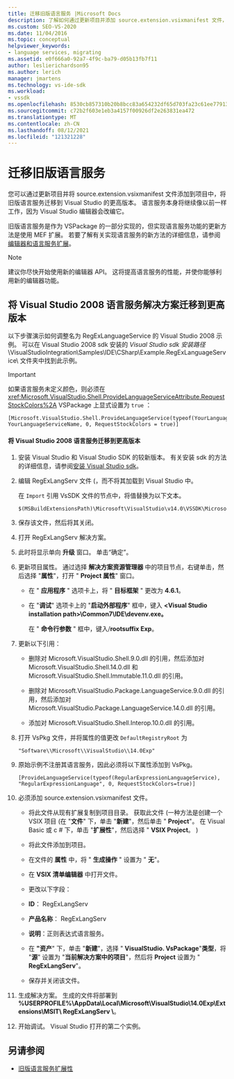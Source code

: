 ```yaml
---
title: 迁移旧版语言服务 |Microsoft Docs
description: 了解如何通过更新项目并添加 source.extension.vsixmanifest 文件，将语言服务更新到最新版本的 Visual Studio。
ms.custom: SEO-VS-2020
ms.date: 11/04/2016
ms.topic: conceptual
helpviewer_keywords:
- language services, migrating
ms.assetid: e0f666a0-92a7-4f9c-ba79-d05b13fb7f11
author: leslierichardson95
ms.author: lerich
manager: jmartens
ms.technology: vs-ide-sdk
ms.workload:
- vssdk
ms.openlocfilehash: 8530cb857310b20b8bcc83a654232df65d703fa23c61ee77913bf25f2f28740f
ms.sourcegitcommit: c72b2f603e1eb3a4157f00926df2e263831ea472
ms.translationtype: MT
ms.contentlocale: zh-CN
ms.lasthandoff: 08/12/2021
ms.locfileid: "121321228"
---
```

# <a name="migrating-a-legacy-language-service"></a>迁移旧版语言服务
您可以通过更新项目并将 source.extension.vsixmanifest 文件添加到项目中，将旧版语言服务迁移到 Visual Studio 的更高版本。 语言服务本身将继续像以前一样工作，因为 Visual Studio 编辑器会改编它。

 旧版语言服务是作为 VSPackage 的一部分实现的，但实现语言服务功能的更新方法是使用 MEF 扩展。 若要了解有关实现语言服务的新方法的详细信息，请参阅 [编辑器和语言服务扩展](../../extensibility/editor-and-language-service-extensions.md)。

> [!NOTE]
> 建议你尽快开始使用新的编辑器 API。 这将提高语言服务的性能，并使你能够利用新的编辑器功能。

## <a name="migrating-a-visual-studio-2008-language-service-solution-to-a-later-version"></a>将 Visual Studio 2008 语言服务解决方案迁移到更高版本
 以下步骤演示如何调整名为 RegExLanguageService 的 Visual Studio 2008 示例。 可以在 Visual Studio 2008 sdk 安装的 *Visual Studio sdk 安装路径*\VisualStudioIntegration\Samples\IDE\CSharp\Example.RegExLanguageService\ 文件夹中找到此示例。

> [!IMPORTANT]
> 如果语言服务未定义颜色，则必须在 <xref:Microsoft.VisualStudio.Shell.ProvideLanguageServiceAttribute.RequestStockColors%2A> VSPackage 上显式设置为 `true` ：

```
[Microsoft.VisualStudio.Shell.ProvideLanguageService(typeof(YourLanguageService), YourLanguageServiceName, 0, RequestStockColors = true)]
```

#### <a name="to-migrate-a-visual-studio-2008-language-service-to-a-later-version"></a>将 Visual Studio 2008 语言服务迁移到更高版本

1. 安装 Visual Studio 和 Visual Studio SDK 的较新版本。 有关安装 sdk 的方法的详细信息，请参阅[安装 Visual Studio sdk](../../extensibility/installing-the-visual-studio-sdk.md)。

2. 编辑 RegExLangServ 文件 (，而不将其加载到 Visual Studio 中。

     在 `Import` 引用 VsSDK 文件的节点中，将值替换为以下文本。

    ```
    $(MSBuildExtensionsPath)\Microsoft\VisualStudio\v14.0\VSSDK\Microsoft.VsSDK.targets
    ```

3. 保存该文件，然后将其关闭。

4. 打开 RegExLangServ 解决方案。

5. 此时将显示单向 **升级** 窗口。 单击“确定”。

6. 更新项目属性。 通过选择 **解决方案资源管理器** 中的项目节点，右键单击，然后选择 "**属性**"，打开 " **Project 属性**" 窗口。

    - 在 " **应用程序** " 选项卡上，将 " **目标框架** " 更改为 **4.6.1**。

    - 在 "**调试**" 选项卡上的 "**启动外部程序**" 框中，键入 **\<Visual Studio installation path>\Common7\IDE\devenv.exe。**

         在 " **命令行参数** " 框中，键入/**rootsuffix Exp**。

7. 更新以下引用：

    - 删除对 Microsoft.VisualStudio.Shell.9.0.dll 的引用，然后添加对 Microsoft.VisualStudio.Shell.14.0.dll 和 Microsoft.VisualStudio.Shell.Immutable.11.0.dll 的引用。

    - 删除对 Microsoft.VisualStudio.Package.LanguageService.9.0.dll 的引用，然后添加对 Microsoft.VisualStudio.Package.LanguageService.14.0.dll 的引用。

    - 添加对 Microsoft.VisualStudio.Shell.Interop.10.0.dll 的引用。

8. 打开 VsPkg 文件，并将属性的值更改 `DefaultRegistryRoot` 为

    ```
    "Software\\Microsoft\\VisualStudio\\14.0Exp"
    ```

9. 原始示例不注册其语言服务，因此必须将以下属性添加到 VsPkg。

    ```
    [ProvideLanguageService(typeof(RegularExpressionLanguageService), "RegularExpressionLanguage", 0, RequestStockColors=true)]
    ```

10. 必须添加 source.extension.vsixmanifest 文件。

    - 将此文件从现有扩展复制到项目目录。 获取此文件 (一种方法是创建一个 VSIX 项目 (在 "**文件**" 下，单击 "**新建**"，然后单击 " **Project**"。 在 Visual Basic 或 c # 下，单击 "**扩展性**"，然后选择 " **VSIX Project**。 ) 

    - 将此文件添加到项目。

    - 在文件的 **属性** 中，将 " **生成操作** " 设置为 " **无**"。

    - 在 **VSIX 清单编辑器** 中打开文件。

    - 更改以下字段：

    - **ID**： RegExLangServ

    - **产品名称**： RegExLangServ

    - **说明**：正则表达式语言服务。

    - 在 **"资产**" 下，单击 "**新建**"，选择 " **VisualStudio. VsPackage**"**类型**，将 "**源**" 设置为 "**当前解决方案中的项目**"，然后将 **Project** 设置为 " **RegExLangServ**"。

    - 保存并关闭该文件。

11. 生成解决方案。 生成的文件将部署到 **%USERPROFILE%\AppData\Local\Microsoft\VisualStudio\14.0Exp\Extensions\MSIT\ RegExLangServ \\**。

12. 开始调试。 Visual Studio 打开的第二个实例。

## <a name="see-also"></a>另请参阅
- [旧版语言服务扩展性](../../extensibility/internals/legacy-language-service-extensibility.md)
